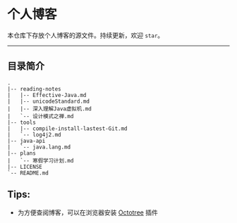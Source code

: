 # 个人博客

本仓库下存放个人博客的源文件。持续更新，欢迎 `star`。

---

## 目录简介

```
.
|-- reading-notes
|   |-- Effective-Java.md
|   |-- unicodeStandard.md
|   |-- 深入理解Java虚拟机.md
|   `-- 设计模式之禅.md
|-- tools
|   |-- compile-install-lastest-Git.md
|   `-- log4j2.md
|-- java-api
|   `-- java.lang.md
|-- plans
|   `-- 寒假学习计划.md
|-- LICENSE
`-- README.md
```

## Tips:

- 为方便查阅博客，可以在浏览器安装 [Octotree](https://github.com/buunguyen/octotree) 插件